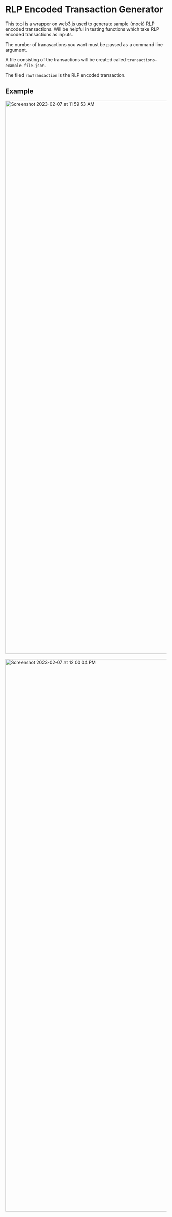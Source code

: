 # RLP Encoded Transaction Generator

This tool is a wrapper on web3.js used to generate sample (mock) RLP encoded transactions. Will be helpful in testing functions which take RLP encoded transactions
as inputs.

The number of tranasactions you want must be passed as a command line argument.

A file consisting of the transactions will be created called `transactions-example-file.json`.

The filed `rawTransaction` is the RLP encoded transaction.

## Example

<img width="1728" alt="Screenshot 2023-02-07 at 11 59 53 AM" src="https://user-images.githubusercontent.com/32522659/217166725-b4ec0a3f-2e5b-493d-92de-6ddda080213e.png">

<br />
<br />

<img width="1728" alt="Screenshot 2023-02-07 at 12 00 04 PM" src="https://user-images.githubusercontent.com/32522659/217166803-5fc0a29b-c298-41ad-9515-5bc04f2543c6.png">
